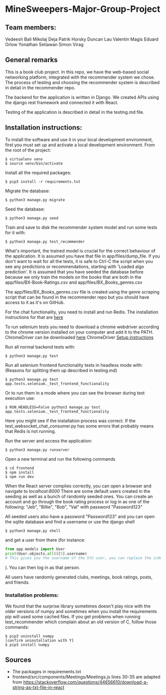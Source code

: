 # MineSweepers-Major-Group-Project

## Team members:
Vedeesh Bali
Mikolaj Deja
Patrik Horsky
Duncan Lau
Valentin Magis
Eduard Orlow
Yonathan Setiawan
Simon Virag

## General remarks
This is a book club project. In this repo, we have the web-based social networking platform, integrated with the recommender
system we chose. The process of testing and choosing the recommender system is described in detail in the recommender repo.

The backend for the application is written in Django. We created APIs using the django rest framework and connected
it with React.

Testing of the application is described in detail in the testing.md file.


## Installation instructions:
To install the software and use it in your local development environment, first you must set up and activate a local development environment. From the root of the project:

```
$ virtualenv venv
$ source venv/bin/activate
```

Install all the required packages:

```
$ pip3 install -r requirements.txt
```

Migrate the database:

```
$ python3 manage.py migrate
```

Seed the database:

```
$ python3 manage.py seed
```

Train and save to disk the recommender system model and run some tests for it with:

```
$ python3 manage.py test_recommender
```

What's important, the trained model is crucial for the correct behaviour of the application. It is assumed you have that 
file in app/files/dump_file. If you don't want to wait for all the tests, it is safe to Ctrl-C the script when you see any
predictions or recommendations, starting with 'Loaded algo prediction'. It is assumed that you have seeded the database
before because we only train the models on the books that are both in the app/files/BX-Book-Ratings.csv and app/files/BX_Books_genres.csv

The app/files/BX_Books_genres.csv file is created using the genre scraping script that can be found in the recommender repo
but you should have access to it as it's on GitHub.


For the chat functionality, you need to install and run Redis.
The installation instructions for that are [here](https://redis.io/docs/getting-started/)

To run selenium tests you need to download a chrome webdriver according to the chrome version installed
on your computer and add it to the PATH. ChromeDriver can be downloaded [here](https://sites.google.com/chromium.org/driver/)
ChromeDriver [Setup instructions](https://sites.google.com/chromium.org/driver/getting-started?authuser=0)

Run all normal backend tests with:

```
$ python3 manage.py test
```

Run all selenium frontend functionality tests in headless mode with: (Reasons for splitting them up described in testing.md)

```
$ python3 manage.py test app.tests.selenium._test_frontend_functionality
```

Or to run them in a mode where you can see the browser during test execution use:

```
$ RUN_HEADLESS=False python3 manage.py test app.tests.selenium._test_frontend_functionality
```

Here you might see if the installation process was correct. If the test_websocket_chat_consumer.py has some errors that
probably means that Redis is not running.

Run the server and access the application:

```
$ python3 manage.py runserver
```

Open a new terminal and run the following commands

```
$ cd frontend
$ npm install
$ npm run dev
```

When the React server complies correctly, you can open a browser and navigate to
_localhost:8000_
There are some default users created in the seeding as well as a bunch of randomly seeded ones.
You can create an account and go through the book rating process or log in as one of the following:
"Jeb", "Billie", "Bob", "Val" 
with password "Password123"

All seeded users also have a password "Password123" and you can open the sqlite database and find a username or 
use the django shell 
```
$ python3 manage.py shell
```
and get a user from there (for instance:
```python
from app.models import User
print(User.objects.all()[5].username) 
# This gives you the username of the 5th user, you can replace the index with whatever you want (up to the number of users)
```
). You can then log in as that person.

All users have randomly generated clubs, meetings, book ratings, posts, and friends.

### Installation problems:
We found that the surprise library sometimes doesn't play nice with the older versions of numpy and sometimes
when you install the requirements pip will used some cached files. If you get problems when running test_recommender
which complain about an old version of C, follow those commands:

```
$ pip3 uninstall numpy
[confirm uninstallation with Y]
$ pip3 install numpy 
```

## Sources
+ The packages in requirements.txt
+ frontend/src/components/Meetings/Meetings.js lines 30-35 are adapted from https://stackoverflow.com/questions/44656610/download-a-string-as-txt-file-in-react